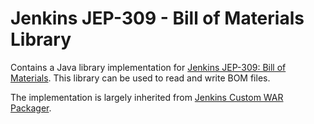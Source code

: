 Jenkins JEP-309 - Bill of Materials Library
===========

Contains a Java library implementation for [Jenkins JEP-309: Bill of Materials](https://github.com/jenkinsci/jep/blob/master/jep/309).
This library can be used to read and write BOM files.

The implementation is largely inherited from [Jenkins Custom WAR Packager](https://github.com/jenkinsci/custom-war-packager).
